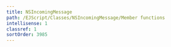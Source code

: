 ```yaml
---
title: NSIncomingMessage
path: /EJScript/Classes/NSIncomingMessage/Member functions
intellisense: 1
classref: 1
sortOrder: 3985
---
```





